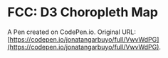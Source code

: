 # FCC: D3 Choropleth Map

A Pen created on CodePen.io. Original URL: [https://codepen.io/jonatangarbuyo/full/VwvWdPG](https://codepen.io/jonatangarbuyo/full/VwvWdPG).


